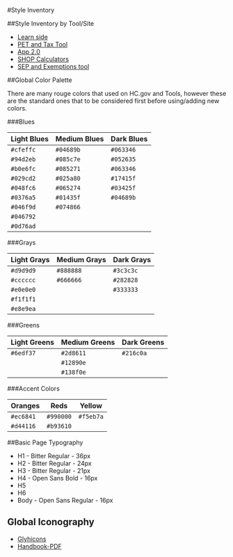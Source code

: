 #Style Inventory

##Style Inventory by Tool/Site
* [Learn side](/style-inventories/style-inventory-Learn.md)
* [PET and Tax Tool](/style-inventories/style-inventory-PET-TAXTool.md)
* [App 2.0](/style-inventories/style-inventory-APP2-0.md)
* [SHOP Calculators](/style-inventories/style-inventory-SHOP-Calculators.md)
* [SEP and Exemptions tool](/style-inventories/style-inventory-SEP-Exemptions.md)

##Global Color Palette

There are many rouge colors that used on HC.gov and Tools, however these are the standard ones that to be considered first before using/adding new colors.

###Blues

Light Blues | Medium Blues | Dark Blues | 
------------ | ------------- | ------------- 
`#cfeffc` | `#04689b` | `#063346`
`#94d2eb` | `#085c7e` | `#052635`
`#b0e6fc` | `#085271` | `#063346`
`#029cd2` | `#025a80` | `#17415f`
`#048fc6` | `#065274` | `#03425f`
`#0376a5` | `#01435f` | `#04689b`
`#046f9d` | `#074866` |
`#046792` | 
`#0d76ad` | 

###Grays

Light Grays | Medium Grays | Dark Grays 
------------ | ------------- | -------------
`#d9d9d9` | `#888888` | `#3c3c3c`
`#cccccc` | `#666666` | `#282828`
`#e0e0e0` | 	      | `#333333`
`#f1f1f1` |
`#e8e9ea` |

###Greens

Light Greens | Medium Greens | Dark Greens 
------------ | ------------- | -------------
`#6edf37` | `#2d8611` | `#216c0a`
	  | `#12890e` |
	  | `#138f0e` |


###Accent Colors

Oranges | Reds | Yellow 
------------ | ------------- | -------------
`#ec6841` | `#990000` | `#f5eb7a`
`#d44116` | `#b93610` | 


##Basic Page Typography

* H1 - Bitter Regular - 36px
* H2 - Bitter Regular - 24px
* H3 - Bitter Regular - 21px
* H4 - Open Sans Bold - 16px
* H5
* H6
* Body - Open Sans Regular - 16px

## Global Iconography 

* [Glyhicons](http://glyphicons.com/)
* [Handbook-PDF](/style-inventories/glyphicons_handbook.pdf)